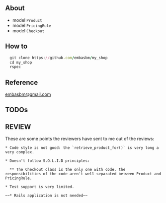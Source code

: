 ## About

* model `Product`
* model `PricingRule`
* model `Checkout`

## How to

```ruby
  git clone https://github.com/embasbm/my_shop
  cd my_shop
  rspec
```

## Reference

embasbm@gmail.com

## TODOs

## REVIEW

  These are some points the reviewers have sent to me out of the reviews:

    * Code style is not good: the `retrieve_product_for()` is very long a very complex.

    * Doesn't follow S.O.L.I.D principles:

      ** The Checkout class is the only one with code, the responsibilities of the code aren't well separated between Product and PricingRule.

    * Test support is very limited.

    ~~* Rails application is not needed~~
